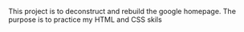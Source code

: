 This project is to deconstruct and rebuild the google homepage. The purpose is to practice my HTML and CSS skils
